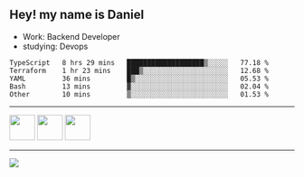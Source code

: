 ## Hey! my name is Daniel

- Work: Backend Developer
- studying: Devops

<!--START_SECTION:waka-->

```text
TypeScript   8 hrs 29 mins   ███████████████████▒░░░░░   77.18 %
Terraform    1 hr 23 mins    ███▒░░░░░░░░░░░░░░░░░░░░░   12.68 %
YAML         36 mins         █▒░░░░░░░░░░░░░░░░░░░░░░░   05.53 %
Bash         13 mins         ▓░░░░░░░░░░░░░░░░░░░░░░░░   02.04 %
Other        10 mins         ▒░░░░░░░░░░░░░░░░░░░░░░░░   01.53 %
```

<!--END_SECTION:waka-->
    

<hr>
<div>
    <img height="45" src="https://img.icons8.com/color/48/000000/nodejs.png"/>
    <img height="45" src="https://www.vectorlogo.zone/logos/golang/golang-ar21.svg">
    <img height="45" src="https://www.vectorlogo.zone/logos/nestjs/nestjs-icon.svg">
</div>
<hr>
<div>
    <a href="https://www.linkedin.com/in/daniel-lucas-bb7b82193/" target="_blank">
        <img src="https://img.shields.io/badge/LinkedIn-0077B5?style=for-the-badge&logo=linkedin&logoColor=white">
    </a>
</div>
